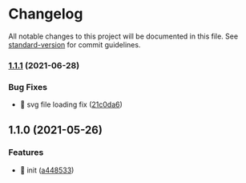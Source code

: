 # Changelog

All notable changes to this project will be documented in this file. See [standard-version](https://github.com/conventional-changelog/standard-version) for commit guidelines.

### [1.1.1](https://github.com/joaomede/vue3-json-editor/compare/v1.1.0...v1.1.1) (2021-06-28)


### Bug Fixes

* 🐛 svg file loading fix ([21c0da6](https://github.com/joaomede/vue3-json-editor/commit/21c0da6d35c7e7661b9c1381cdf7ee28f9f42715))

## 1.1.0 (2021-05-26)


### Features

* 🎸 init ([a448533](https://github.com/joaomede/vue3-json-editor/commit/a448533e4f7e2e95861cda92f3c110a804b69927))
